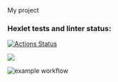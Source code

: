 My project

### Hexlet tests and linter status:
[![Actions Status](https://github.com/Esperozzz/php-project-lvl1/workflows/hexlet-check/badge.svg)](https://github.com/Esperozzz/php-project-lvl1/actions)

<a href="https://codeclimate.com/github/codeclimate/codeclimate/maintainability"><img src="https://api.codeclimate.com/v1/badges/a99a88d28ad37a79dbf6/maintainability" /></a>

![example workflow](https://github.com/github/docs/actions/workflows/main.yml/badge.svg)
